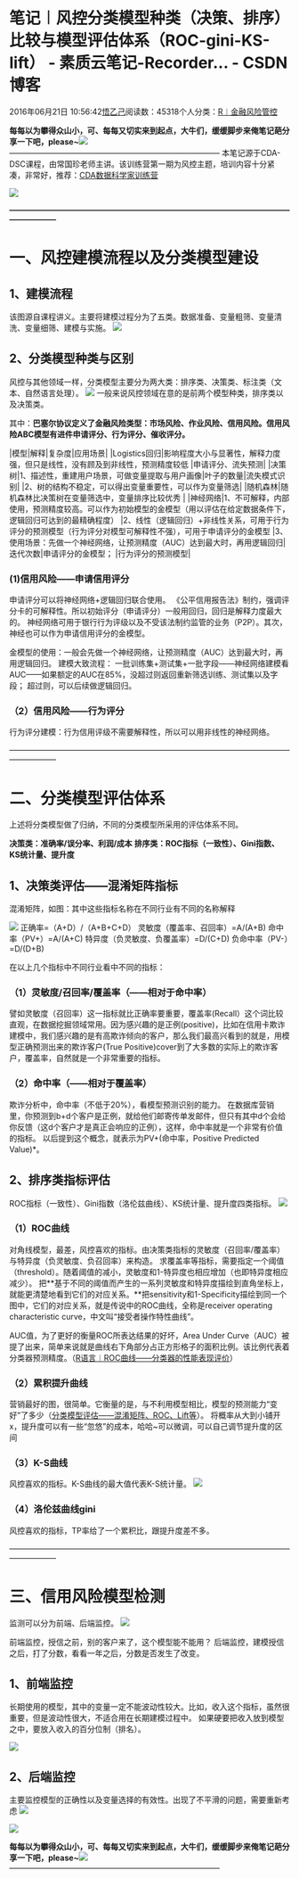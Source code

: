 
# 笔记︱风控分类模型种类（决策、排序）比较与模型评估体系（ROC-gini-KS-lift） - 素质云笔记-Recorder... - CSDN博客

2016年06月21日 10:56:42[悟乙己](https://me.csdn.net/sinat_26917383)阅读数：45318个人分类：[R︱金融风险管控																](https://blog.csdn.net/sinat_26917383/article/category/6277877)




**每每以为攀得众山小，可、每每又切实来到起点，大牛们，缓缓脚步来俺笔记葩分享一下吧，please~**![](https://img-blog.csdn.net/20161213101203247)
———————————————————————————
本笔记源于CDA-DSC课程，由常国珍老师主讲。该训练营第一期为风控主题，培训内容十分紧凑，非常好，推荐：[CDA数据科学家训练营](http://www.cda.cn/dsc/)

![](https://img-blog.csdn.net/20160621114107796?watermark/2/text/aHR0cDovL2Jsb2cuY3Nkbi5uZXQv/font/5a6L5L2T/fontsize/400/fill/I0JBQkFCMA==/dissolve/70/gravity/SouthEast)


**——————————————————————————————————————————**

# 一、风控建模流程以及分类模型建设

## 1、建模流程

该图源自课程讲义。主要将建模过程分为了五类。数据准备、变量粗筛、变量清洗、变量细筛、建模与实施。
![](https://img-blog.csdn.net/20160621095619380)



## 2、分类模型种类与区别

风控与其他领域一样，分类模型主要分为两大类：排序类、决策类、标注类（文本、自然语言处理）。
![](https://img-blog.csdn.net/20160621095511519)
一般来说风控领域在意的是前两个模型种类，排序类以及决策类。

其中：**巴塞尔协议定义了金融风险类型：市场风险、作业风险、信用风险。信用风险ABC模型有进件申请评分、行为评分、催收评分。**



|模型|解释|复杂度|应用场景|
|Logistics回归|影响程度大小与显著性，解释力度强，但只是线性，没有顾及到非线性，预测精度较低
|申请评分、流失预测|
|决策树|1、描述性，重建用户场景，可做变量提取与用户画像|叶子的数量|流失模式识别|
|2、树的结构不稳定，可以得出变量重要性，可以作为变量筛选|
|随机森林|随机森林比决策树在变量筛选中，变量排序比较优秀
|
|神经网络|1、不可解释，内部使用，预测精度较高。可以作为初始模型的金模型（用以评估在给定数据条件下，逻辑回归可达到的最精确程度）
|2、线性（逻辑回归）+非线性关系，可用于行为评分的预测模型（行为评分对模型可解释性不强），可用于申请评分的金模型
|3、使用场景：先做一个神经网络，让预测精度（AUC）达到最大时，再用逻辑回归|迭代次数|申请评分的金模型；
|行为评分的预测模型|

### (1)信用风险——申请信用评分

申请评分可以将神经网络+逻辑回归联合使用。
《公平信用报告法》制约，强调评分卡的可解释性。所以初始评分（申请评分）一般用回归，回归是解释力度最大的。
神经网络可用于银行行为评级以及不受该法制约监管的业务（P2P）。其次，神经也可以作为申请信用评分的金模型。

金模型的使用：一般会先做一个神经网络，让预测精度（AUC）达到最大时，再用逻辑回归。
建模大致流程：
一批训练集+测试集+一批字段——神经网络建模看AUC——如果额定的AUC在85%，没超过则返回重新筛选训练、测试集以及字段；
超过则，可以后续做逻辑回归。

### （2）信用风险——行为评分

行为评分建模：行为信用评级不需要解释性，所以可以用非线性的神经网络。

——————————————————————————————————————————


# 二、分类模型评估体系

上述将分类模型做了归纳，不同的分类模型所采用的评估体系不同。

**决策类：准确率/误分率、利润/成本**
**排序类：ROC指标（一致性）、Gini指数、KS统计量、提升度**

## 1、决策类评估——混淆矩阵指标

混淆矩阵，如图：其中这些指标名称在不同行业有不同的名称解释

![](https://img-blog.csdn.net/20160621103037032)
正确率=（A+D）/（A+B+C+D）
灵敏度（覆盖率、召回率）=A/(A+B)
命中率（PV+）=A/(A+C)
特异度（负灵敏度、负覆盖率）=D/(C+D)
负命中率（PV-）=D/(D+B)


在以上几个指标中不同行业看中不同的指标：

### （1）灵敏度/召回率/覆盖率（——相对于命中率）

譬如灵敏度（召回率）这一指标就比正确率要重要，覆盖率(Recall）这个词比较直观，在数据挖掘领域常用。因为感兴趣的是正例(positive)，比如在信用卡欺诈建模中，我们感兴趣的是有高欺诈倾向的客户，那么我们最高兴看到的就是，用模型正确预测出来的欺诈客户(True Positive)cover到了大多数的实际上的欺诈客户，覆盖率，自然就是一个非常重要的指标。

### （2）命中率（——相对于覆盖率）

欺诈分析中，命中率（不低于20%），看模型预测识别的能力。
在数据库营销里，你预测到b+d个客户是正例，就给他们邮寄传单发邮件，但只有其中d个会给你反馈（这d个客户才是真正会响应的正例），这样，命中率就是一个非常有价值的指标。 以后提到这个概念，就表示为PV+(命中率，Positive Predicted Value)*。




## 2、排序类指标评估

ROC指标（一致性）、Gini指数（洛伦兹曲线）、KS统计量、提升度四类指标。
![](https://img-blog.csdn.net/20160621103824582)


### （1）ROC曲线

对角线模型，最差，风控喜欢的指标。由决策类指标的灵敏度（召回率/覆盖率）与特异度（负灵敏度、负召回率）来构造。
求覆盖率等指标，需要指定一个阈值（threshold）。随着阈值的减小，灵敏度和1-特异度也相应增加（也即特异度相应减少）。
把**基于不同的阈值而产生的一系列灵敏度和特异度描绘到直角坐标上，就能更清楚地看到它们的对应关系。**把sensitivity和1-Specificity描绘到同一个图中，它们的对应关系，就是传说中的ROC曲线，全称是receiver operating characteristic curve，中文叫“接受者操作特性曲线”。

AUC值，为了更好的衡量ROC所表达结果的好坏，Area Under Curve（AUC）被提了出来，简单来说就是曲线右下角部分占正方形格子的面积比例。该比例代表着分类器预测精度。（[R语言︱ROC曲线——分类器的性能表现评价](http://blog.csdn.net/sinat_26917383/article/details/51114244)）

### （2）累积提升曲线

营销最好的图，很简单。它衡量的是，与不利用模型相比，模型的预测能力“变好”了多少（[分类模型评估——混淆矩阵、ROC、Lift等](http://iflypig.com/?p=270)）。
将概率从大到小铺开x，提升度可以有一些“忽悠”的成本，哈哈~可以微调，可以自己调节提升度的区间

### （3）K-S曲线

风控喜欢的指标。K-S曲线的最大值代表K-S统计量。
![](https://img-blog.csdn.net/20160621105525526)


### （4）洛伦兹曲线gini

风控喜欢的指标，TP率给了一个累积比，跟提升度差不多。

——————————————————————————————————————————


# 三、信用风险模型检测

监测可以分为前端、后端监控。
![](https://img-blog.csdn.net/20160621110404561)

前端监控，授信之前，别的客户来了，这个模型能不能用？
后端监控，建模授信之后，打了分数，看看一年之后，分数是否发生了改变。

## 1、前端监控

长期使用的模型，其中的变量一定不能波动性较大。比如，收入这个指标，虽然很重要，但是波动性很大，不适合用在长期建模过程中。
如果硬要把收入放到模型之中，要放入收入的百分位制（排名）。

![](https://img-blog.csdn.net/20160621110533586)

## 2、后端监控

主要监控模型的正确性以及变量选择的有效性。出现了不平滑的问题，需要重新考虑
![](https://img-blog.csdn.net/20160621110538219)

![](https://img-blog.csdn.net/20160621110637110)


**每每以为攀得众山小，可、每每又切实来到起点，大牛们，缓缓脚步来俺笔记葩分享一下吧，please~**![](https://img-blog.csdn.net/20161213101203247)
———————————————————————————


